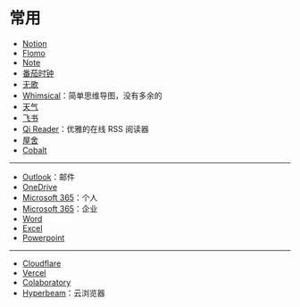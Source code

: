 # 常用

- [Notion](https://www.notion.so/)
- [Flomo](https://v.flomoapp.com/mine)
- [Note](https://note.ms/dingeral)
- [番茄时钟](https://www.tomatolist.com/timer.html)
- [无歌](https://g.dingeral.ml/)
- [Whimsical](https://whimsical.com/)：简单思维导图，没有多余的
- [天气](https://tianqi.qq.com/)
- [飞书](https://e8aced0umw.feishu.cn/messenger/)
- [Qi Reader](https://www.qireader.com/)：优雅的在线 RSS 阅读器
- [屋舍](https://www.uhsea.com/)
- [Cobalt](https://cobalt.tools/)

---

- [Outlook](https://outlook.live.com/mail/0/)：邮件
- [OneDrive](https://onedrive.live.com/)
- [Microsoft 365](https://www.office.com/?auth=1)：个人
- [Microsoft 365](https://www.office.com/?auth=2)：企业
- [Word](https://www.office.com/launch/word?auth=1)
- [Excel](https://www.office.com/launch/excel?auth=1)
- [Powerpoint](https://www.office.com/launch/powerpoint?auth=1)

---

- [Cloudflare](https://dash.cloudflare.com/)
- [Vercel](https://vercel.com/)
- [Colaboratory](https://colab.research.google.com/)
- [Hyperbeam](https://hyperbeam.com/app/)：云浏览器
